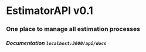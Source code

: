 # EstimatorAPI v0.1


### One place to manage all estimation processes 

##### Documentation ```localhost:3000/api/docs``` 